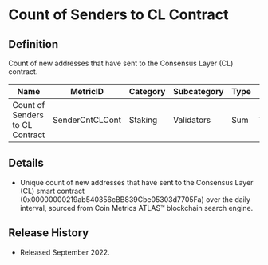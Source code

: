 # Count of Senders to CL Contract

## Definition

Count of new addresses that have sent to the Consensus Layer (CL) contract.

| Name                            | MetricID        | Category | Subcategory | Type | Unit       | Interval |
| ------------------------------- | --------------- | -------- | ----------- | ---- | ---------- | -------- |
| Count of Senders to CL Contract | SenderCntCLCont | Staking  | Validators  | Sum  | Validators | 1 day    |

## Details

* Unique count of new addresses that have sent to the Consensus Layer (CL) smart contract (0x00000000219ab540356cBB839Cbe05303d7705Fa) over the daily interval, sourced from Coin Metrics ATLAS™ blockchain search engine.

## Release History

* Released September 2022.
